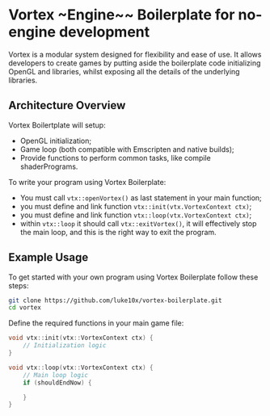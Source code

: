
Vortex ~Engine~~ Boilerplate for no-engine development
======================================================

Vortex is a modular system designed for flexibility and ease of use.
It allows developers to create games by putting aside the boilerplate code initializing OpenGL and libraries,
whilst exposing all the details of the underlying libraries.

Architecture Overview
---------------------

Vortex Boilertplate will setup:

- OpenGL initialization;
- Game loop (both compatible with Emscripten and native builds);
- Provide functions to perform common tasks,
  like compile shaderPrograms.


To write your program using Vortex Boilerplate:

- You must call `vtx::openVortex()` as last statement in your main function;
- you must define and link function `vtx::init(vtx.VortexContext ctx)`; 
- you must define and link function `vtx::loop(vtx.VortexContext ctx)`;
- within `vtx::loop` it should call `vtx::exitVortex()`, 
  it will effectively stop the main loop, and this is the right way
  to exit the program.


Example Usage
-------------

To get started with your own program using Vortex Boilerplate
follow these steps:

```bash
git clone https://github.com/luke10x/vortex-boilerplate.git
cd vortex
```

Define the required functions in your main game file:

```cpp
void vtx::init(vtx::VortexContext ctx) {
    // Initialization logic
}

void vtx::loop(vtx::VortexContext ctx) {
    // Main loop logic
    if (shouldEndNow) {

    }
}

```